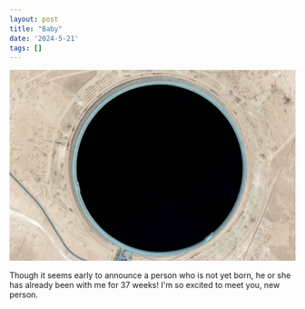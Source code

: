 ```yaml
---
layout: post
title: "Baby"
date: '2024-5-21'
tags: []
---
```


![perfect_circle](/assets/baby.jpg)

Though it seems early to announce a person who is not yet born, he or she has already been with me for 37 weeks! I'm so excited to meet you, new person.